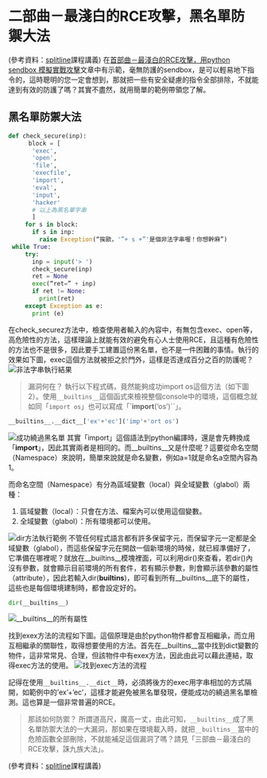# 二部曲－最淺白的RCE攻擊，黑名單防禦大法
(參考資料：[splitline](https://github.com/splitline/py-sandbox-escape)課程講義)
在[首部曲－最淺白的RCE攻擊，用python sendbox 模擬實戰攻擊](/article?a=14&c=0)文章中有示範，毫無防護的sendbox，是可以輕易地下指令的，這時聰明的您一定會想到，那就把一些有安全疑慮的指令全部排除，不就能達到有效的防護了嗎？其實不盡然，就用簡單的範例帶領您了解。

## 黑名單防禦大法
```python
def check_secure(inp):
   　 block = [
     　'exec',
     　'open',
     　'file',
   　  'execfile',
 　    'import',
   　  'eval',
 　    'input',
  　   'hacker'
  　   # 以上為黑名單字串
  　   ]
  　 for s in block:
   　  if s in inp:
 　      raise Exception(“挨歐，'”+ s +”'是個非法字串喔！你想幹麻”)
 while True:
 　  try:
   　  inp = input('> ')
   　  check_secure(inp)
 　    ret = None
   　  exec(“ret=” + inp)
   　  if ret != None:
 　      print(ret)
 　  except Exception as e:
    　 print (e)
```
在check_securez方法中，檢查使用者輸入的內容中，有無包含exec、open等，高危險性的方法，這樣理論上就能有效的避免有心人士使用RCE，且這種有危險性的方法也不是很多，因此要手工建置這份黑名單，也不是一件困難的事情。執行的效果如下圖，exec這個方法就被拒之於門外，這樣是否達成百分之百的防護呢？
![非法字串執行結果](https://i.imgur.com/Wet90qa.png)
> 漏洞何在？
執行以下程式碼，竟然能夠成功import os這個方法（如下圖2）。使用`__builtins__`這個函式來檢視整個console中的環境，這個概念就如同「`import os`」也可以寫成「`__import__(‘os’)``」。
```python
__builtins__.__dict__['ex'+'ec']('imp'+'ort os')
```
![成功繞過黑名單](https://i.imgur.com/KprQ0cu.png)
其實「import」這個語法到python編譯時，還是會先轉換成「__import__」，因此其實兩者是相同的。而__builtins__又是什麼呢？這要從命名空間（Namespace）來說明，簡單來說就是命名變數，例如a=1就是命名a空間內容為1。

而命名空間（Namespace）有分為區域變數（local）與全域變數（glabol）兩種：
1. 區域變數（local）：只會在方法、檔案內可以使用這個變數。
2. 全域變數（glabol）：所有環境都可以使用。


![dir方法執行範例](https://i.imgur.com/AwxU4Fq.png)
不管任何程式語言都有許多保留字元，而保留字元一定都是全域變數（glabol），而這些保留字元在開啟一個新環境的時候，就已經準備好了，它準備在哪裡呢？就放在__builtins__模塊裡面，可以利用dir()來查看，若dir()內沒有參數，就會顯示目前環境的所有套件，若有顯示參數，則會顯示該參數的屬性（attribute），因此若輸入dir(__builtins__)，即可看到所有__builtins__底下的屬性，這些也是每個環境建制時，都會設定好的。
```py
dir(__builtins__)
```
![__builtins__的所有屬性](https://i.imgur.com/scsabwF.png)

找到exex方法的流程如下圖。這個原理是由於python物件都會互相繼承，而立用互相繼承的關聯性，取得想要使用的方法。首先在__builtins__當中找到dict變數的物件，這非常常見、合理，但該物件中有exex方法，因此由此可以藉此連結，取得exec方法的使用。
![找到exec方法的流程](https://i.imgur.com/QXBibUA.png)

記得在使用`__builtins__.__dict__`時，必須將後方的exec用字串相加的方式隔開，如範例中的’ex’+’ec’，這樣才能避免被黑名單發現，便能成功的繞過黑名單檢測。這也算是一個非常普遍的RCE。

> 那該如何防禦？
所謂道高尺，魔高一丈，由此可知，`__builtins__`成了黑名單防禦大法的一大漏洞，那如果在環境載入時，就把`__builtins__`當中的危險函數全部刪除，不就能補足這個漏洞了嗎？請見「三部曲－最淺白的RCE攻擊，誅九族大法」。

(參考資料：[splitline](https://github.com/splitline/py-sandbox-escape)課程講義)

